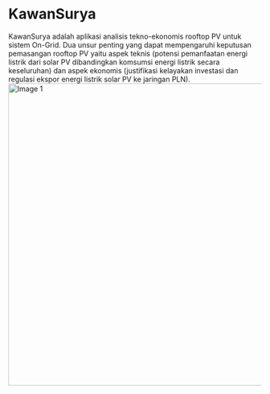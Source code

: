 # KawanSurya

KawanSurya adalah aplikasi analisis tekno-ekonomis rooftop PV untuk sistem On-Grid. Dua unsur penting yang dapat mempengaruhi keputusan pemasangan rooftop PV  yaitu aspek teknis (potensi pemanfaatan energi listrik dari solar PV dibandingkan komsumsi energi listrik secara keseluruhan) dan aspek ekonomis (justifikasi kelayakan investasi dan regulasi ekspor energi listrik solar PV ke jaringan PLN).
<img src="https://github.com/vinensius/KawanSurya/blob/main/ss/1.jpg" alt="Image 1" width="600">
